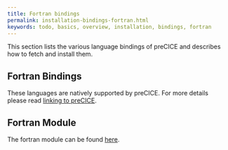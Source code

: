```yaml
---
title: Fortran bindings
permalink: installation-bindings-fortran.html
keywords: todo, basics, overview, installation, bindings, fortran
---
```


This section lists the various language bindings of preCICE and describes how to fetch and install them.

## Fortran Bindings

These languages are natively supported by preCICE.
For more details please read [linking to preCICE](installation-linking.html).

## Fortran Module

The fortran module can be found [here](https://github.com/precice/fortran-module).

